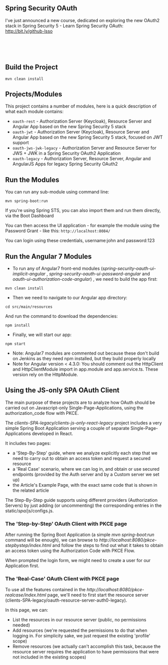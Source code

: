 ## Spring Security OAuth

I've just announced a new course, dedicated on exploring the new OAuth2 stack in Spring Security 5 - Learn Spring Security OAuth: 
http://bit.ly/github-lsso

</br></br></br>



## Build the Project
```
mvn clean install
```



## Projects/Modules
This project contains a number of modules, here is a quick description of what each module contains: 
- `oauth-rest` - Authorization Server (Keycloak), Resource Server and Angular App based on the new Spring Security 5 stack
- `oauth-jwt` - Authorization Server (Keycloak), Resource Server and Angular App based on the new Spring Security 5 stack, focused on JWT support
- `oauth-jws-jwk-legacy` - Authorization Server and Resource Server for JWS + JWK in a Spring Security OAuth2 Application
- `oauth-legacy` - Authorization Server, Resource Server, Angular and AngularJS Apps for legacy Spring Security OAuth2



## Run the Modules
You can run any sub-module using command line: 
```
mvn spring-boot:run
```

If you're using Spring STS, you can also import them and run them directly, via the Boot Dashboard 

You can then access the UI application - for example the module using the Password Grant - like this: 
`http://localhost:8084/`

You can login using these credentials, username:john and password:123 

## Run the Angular 7 Modules

- To run any of Angular7 front-end modules (_spring-security-oauth-ui-implicit-angular_ , _spring-security-oauth-ui-password-angular_ and _oauth-ui-authorization-code-angular_) , we need to build the app first:
```
mvn clean install
```

- Then we need to navigate to our Angular app directory:
```
cd src/main/resources
```

And run the command to download the dependencies:
```
npm install
```

- Finally, we will start our app:
```
npm start
```
- Note: Angular7 modules are commented out because these don't build on Jenkins as they need npm installed, but they build properly locally
- Note for Angular version < 4.3.0: You should comment out the HttpClient and HttpClientModule import in app.module and app.service.ts. These version rely on the HttpModule.

## Using the JS-only SPA OAuth Client
The main purpose of these projects are to analyze how OAuth should be carried out on Javascript-only Single-Page-Applications, using the authorization_code flow with PKCE.

The *clients-SPA-legacy/clients-js-only-react-legacy* project includes a very simple Spring Boot Application serving a couple of separate Single-Page-Applications developed in React.

It includes two pages:
  * a 'Step-By-Step' guide, where we analyze explicitly each step that we need to carry out to obtain an access token and request a secured resource
  * a 'Real Case' scenario, where we can log in, and obtain or use secured endpoints (provided by the Auth server and by a Custom server we set up)
  * the Article's Example Page, with the exact same code that is shown in the related article

The Step-By-Step guide supports using different providers (Authorization Servers) by just adding (or uncommenting) the corresponding entries in the static/*spa*/js/configs.js.

### The 'Step-by-Step' OAuth Client with PKCE page
After running the Spring Boot Application (a simple *mvn spring-boot:run* command will be enough), we can browse to *http://localhost:8080/pkce-stepbystep/index.html* and follow the steps to find out what it takes to obtain an access token using the Authorization Code with PKCE Flow.

When prompted the login form, we might need to create a user for our Application first.

### The 'Real-Case' OAuth Client with PKCE page
To use all the features contained in the *http://localhost:8080/pkce-realcase/index.html* page, we'll need to first start the resource server (clients-SPA-legacy/oauth-resource-server-auth0-legacy).

In this page, we can:
  * List the resources in our resource server (public, no permissions needed)
  * Add resources (we're requested the permissions to do that when logging in. For simplicity sake, we just request the existing 'profile' scope)
  * Remove resources (we actually can't accomplish this task, because the resource server requires the application to have permissions that were not included in the existing scopes)

